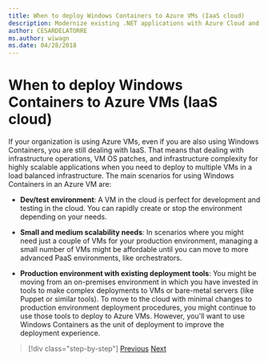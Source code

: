 ```yaml
---
title: When to deploy Windows Containers to Azure VMs (IaaS cloud)
description: Modernize existing .NET applications with Azure Cloud and Windows containers | When to deploy Windows Containers to Azure VMs (IaaS cloud)
author: CESARDELATORRE
ms.author: wiwagn
ms.date: 04/28/2018
---
```

# When to deploy Windows Containers to Azure VMs (IaaS cloud)

If your organization is using Azure VMs, even if you are also using Windows Containers, you are still dealing with IaaS. That means that dealing with infrastructure operations, VM OS patches, and infrastructure complexity for highly scalable applications when you need to deploy to multiple VMs in a load balanced infrastructure. The main scenarios for using Windows Containers in an Azure VM are:

- **Dev/test environment**: A VM in the cloud is perfect for development and testing in the cloud. You can rapidly create or stop the environment depending on your needs.

- **Small and medium scalability needs**: In scenarios where you might need just a couple of VMs for your production environment, managing a small number of VMs might be affordable until you can move to more advanced PaaS environments, like orchestrators.

- **Production environment with existing deployment tools**: You might be moving from an on-premises environment in which you have invested in tools to make complex deployments to VMs or bare-metal servers (like Puppet or similar tools). To move to the cloud with minimal changes to production environment deployment procedures, you might continue to use those tools to deploy to Azure VMs. However, you'll want to use Windows Containers as the unit of deployment to improve the deployment experience.

>[!div class="step-by-step"]
>[Previous](when-to-deploy-windows-containers-in-your-on-premises-iaas-vm-infrastructure.md)
>[Next](when-to-deploy-windows-containers-to-azure-container-instances-ACI.md)

